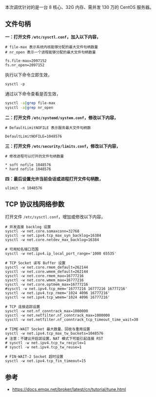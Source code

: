 本次调优针对的是一台 8 核心、32G 内存、需并发 130 万的 CentOS 服务器。

## 文件句柄

**一：打开文件 `/etc/sysctl.conf`，加入以下内容，**

```shell
# file-max 表示系统内核能够分配的最大文件句柄数量
# nr_open 表示一个进程能够分配的最大文件句柄数量

fs.file-max=2097152
fs.nr_open=2097152
```

执行以下命令立即生效，

```shell
sysctl -p
```

通过以下命令查看是否生效，

```bash
sysctl -a|grep file-max
sysctl -a|grep nr_open
```

**二：打开文件 `/etc/systemd/system.conf`，修改以下内容，**

```shell
# DefaultLimitNOFILE 表示服务最大文件句柄数

DefaultLimitNOFILE=1048576
```

**三：打开文件 `/etc/security/limits.conf`，修改以下内容，**

```shell
# 修改进程可以打开的文件句柄数量

* soft nofile 1048576
* hard nofile 1048576
```

**四：最后设置允许当前会话或进程打开文件句柄数，**

```shell
ulimit -n 1048576
```

## TCP 协议栈网络参数

打开文件 `/etc/sysctl.conf`，增加或修改以下内容，

```shell
# 并发连接 backlog 设置
sysctl -w net.core.somaxconn=32768
sysctl -w net.ipv4.tcp_max_syn_backlog=16384
sysctl -w net.core.netdev_max_backlog=16384

# 可用知名端口范围
sysctl -w net.ipv4.ip_local_port_range='1000 65535'

# TCP Socket 读写 Buffer 设置
sysctl -w net.core.rmem_default=262144
sysctl -w net.core.wmem_default=262144
sysctl -w net.core.rmem_max=16777216
sysctl -w net.core.wmem_max=16777216
sysctl -w net.core.optmem_max=16777216
#sysctl -w net.ipv4.tcp_mem='16777216 16777216 16777216'
sysctl -w net.ipv4.tcp_rmem='1024 4096 16777216'
sysctl -w net.ipv4.tcp_wmem='1024 4096 16777216'

# TCP 连接追踪设置
sysctl -w net.nf_conntrack_max=1000000
sysctl -w net.netfilter.nf_conntrack_max=1000000
sysctl -w net.netfilter.nf_conntrack_tcp_timeout_time_wait=30

# TIME-WAIT Socket 最大数量、回收与重用设置
sysctl -w net.ipv4.tcp_max_tw_buckets=1048576
# 注意：不建议开启該设置，NAT 模式下可能引起连接 RST
# sysctl -w net.ipv4.tcp_tw_recycle=1
# sysctl -w net.ipv4.tcp_tw_reuse=1

# FIN-WAIT-2 Socket 超时设置
sysctl -w net.ipv4.tcp_fin_timeout=15
```

## 参考

- <https://docs.emqx.net/broker/latest/cn/tutorial/tune.html>
